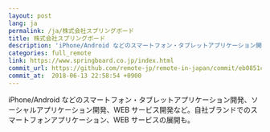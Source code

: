 ```yaml
---
layout: post
lang: ja
permalink: /ja/株式会社スプリングボード
title: 株式会社スプリングボード
description: 'iPhone/Android などのスマートフォン・タブレットアプリケーション開発、ソーシャルアプリケーション開発、WEB サービス開発など。自社ブランドでのスマートフォンアプリケーション、WEB サービスの展開も。'
categories: full_remote
link: https://www.springboard.co.jp/index.html
commit_url: https://github.com/remote-jp/remote-in-japan/commit/eb0851c054c481ebe7a61d086c348a814045e521
commit_at:  2018-06-13 22:58:54 +0900
---
```


<p>iPhone/Android などのスマートフォン・タブレットアプリケーション開発、ソーシャルアプリケーション開発、WEB サービス開発など。自社ブランドでのスマートフォンアプリケーション、WEB サービスの展開も。</p>
